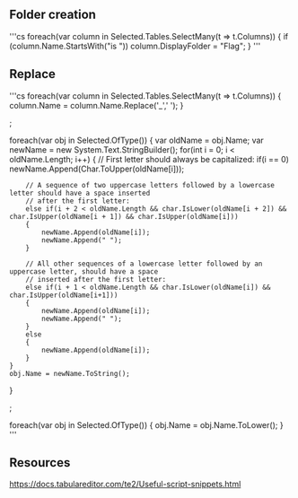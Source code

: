 

## Folder creation
'''cs
foreach(var column in Selected.Tables.SelectMany(t => t.Columns)) {
    if (column.Name.StartsWith("is ")) column.DisplayFolder = "Flag";
}
'''

## Replace
'''cs
foreach(var column in Selected.Tables.SelectMany(t => t.Columns)) {
    column.Name = column.Name.Replace('_',' ');
}

;

foreach(var obj in Selected.OfType<ITabularNamedObject>()) {
    var oldName = obj.Name;
    var newName = new System.Text.StringBuilder();
    for(int i = 0; i < oldName.Length; i++) {
        // First letter should always be capitalized:
        if(i == 0) newName.Append(Char.ToUpper(oldName[i]));

        // A sequence of two uppercase letters followed by a lowercase letter should have a space inserted
        // after the first letter:
        else if(i + 2 < oldName.Length && char.IsLower(oldName[i + 2]) && char.IsUpper(oldName[i + 1]) && char.IsUpper(oldName[i]))
        {
            newName.Append(oldName[i]);
            newName.Append(" ");
        }

        // All other sequences of a lowercase letter followed by an uppercase letter, should have a space
        // inserted after the first letter:
        else if(i + 1 < oldName.Length && char.IsLower(oldName[i]) && char.IsUpper(oldName[i+1]))
        {
            newName.Append(oldName[i]);
            newName.Append(" ");
        }
        else
        {
            newName.Append(oldName[i]);
        }
    }
    obj.Name = newName.ToString();
}

;

foreach(var obj in Selected.OfType<ITabularNamedObject>()) {
    obj.Name = obj.Name.ToLower();
}
'''

## Resources 
https://docs.tabulareditor.com/te2/Useful-script-snippets.html 
